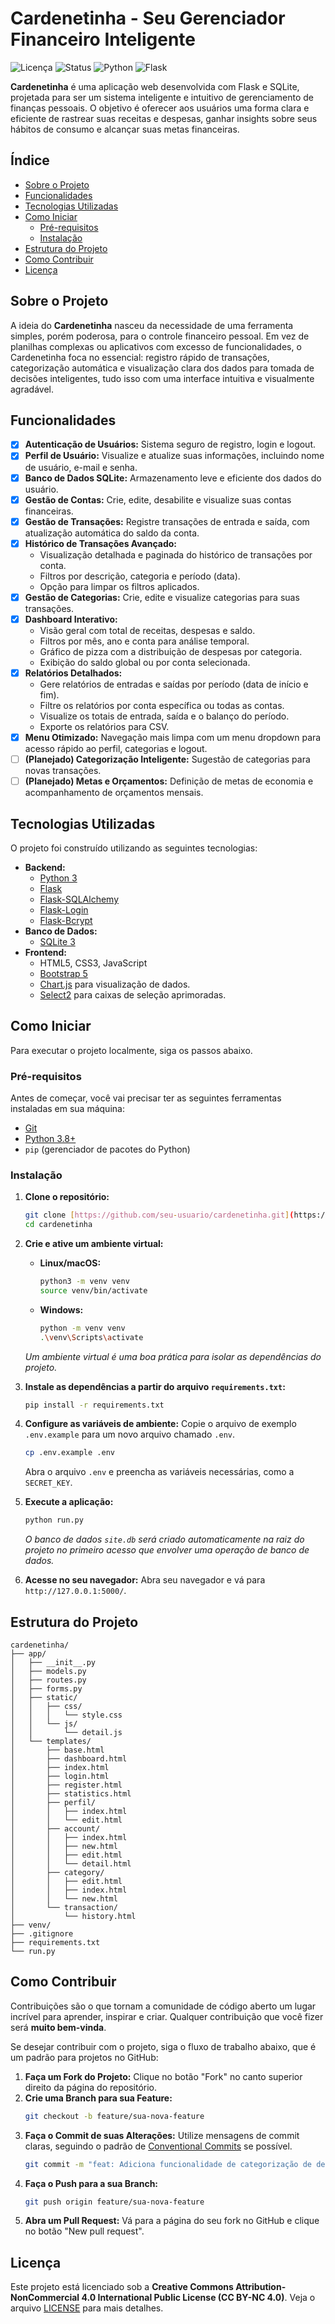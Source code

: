 # Cardenetinha - Seu Gerenciador Financeiro Inteligente

![Licença](https://img.shields.io/badge/license-MIT-blue.svg)
![Status](https://img.shields.io/badge/status-em%20desenvolvimento-yellowgreen.svg)
![Python](https://img.shields.io/badge/python-3.x-blue.svg)
![Flask](https://img.shields.io/badge/flask-2.x-green.svg)

**Cardenetinha** é uma aplicação web desenvolvida com Flask e SQLite, projetada para ser um sistema inteligente e intuitivo de gerenciamento de finanças pessoais. O objetivo é oferecer aos usuários uma forma clara e eficiente de rastrear suas receitas e despesas, ganhar insights sobre seus hábitos de consumo e alcançar suas metas financeiras.

## Índice

* [Sobre o Projeto](#sobre-o-projeto)
* [Funcionalidades](#funcionalidades)
* [Tecnologias Utilizadas](#tecnologias-utilizadas)
* [Como Iniciar](#como-iniciar)
    * [Pré-requisitos](#pré-requisitos)
    * [Instalação](#instalação)
* [Estrutura do Projeto](#estrutura-do-projeto)
* [Como Contribuir](#como-contribuir)
* [Licença](#licença)

## Sobre o Projeto

A ideia do **Cardenetinha** nasceu da necessidade de uma ferramenta simples, porém poderosa, para o controle financeiro pessoal. Em vez de planilhas complexas ou aplicativos com excesso de funcionalidades, o Cardenetinha foca no essencial: registro rápido de transações, categorização automática e visualização clara dos dados para tomada de decisões inteligentes, tudo isso com uma interface intuitiva e visualmente agradável.

## Funcionalidades

-   [x] **Autenticação de Usuários:** Sistema seguro de registro, login e logout.
-   [x] **Perfil de Usuário:** Visualize e atualize suas informações, incluindo nome de usuário, e-mail e senha.
-   [x] **Banco de Dados SQLite:** Armazenamento leve e eficiente dos dados do usuário.
-   [x] **Gestão de Contas:** Crie, edite, desabilite e visualize suas contas financeiras.
-   [x] **Gestão de Transações:** Registre transações de entrada e saída, com atualização automática do saldo da conta.
-   [x] **Histórico de Transações Avançado:**
    -   Visualização detalhada e paginada do histórico de transações por conta.
    -   Filtros por descrição, categoria e período (data).
    -   Opção para limpar os filtros aplicados.
-   [x] **Gestão de Categorias:** Crie, edite e visualize categorias para suas transações.
-   [x] **Dashboard Interativo:**
    -   Visão geral com total de receitas, despesas e saldo.
    -   Filtros por mês, ano e conta para análise temporal.
    -   Gráfico de pizza com a distribuição de despesas por categoria.
    -   Exibição do saldo global ou por conta selecionada.
-   [x] **Relatórios Detalhados:**
    -   Gere relatórios de entradas e saídas por período (data de início e fim).
    -   Filtre os relatórios por conta específica ou todas as contas.
    -   Visualize os totais de entrada, saída e o balanço do período.
    -   Exporte os relatórios para CSV.
-   [x] **Menu Otimizado:** Navegação mais limpa com um menu dropdown para acesso rápido ao perfil, categorias e logout.
-   [ ] **(Planejado) Categorização Inteligente:** Sugestão de categorias para novas transações.
-   [ ] **(Planejado) Metas e Orçamentos:** Definição de metas de economia e acompanhamento de orçamentos mensais.

## Tecnologias Utilizadas

O projeto foi construído utilizando as seguintes tecnologias:

* **Backend:**
    * [Python 3](https://www.python.org/)
    * [Flask](https://flask.palletsprojects.com/)
    * [Flask-SQLAlchemy](https://flask-sqlalchemy.palletsprojects.com/)
    * [Flask-Login](https://flask-login.readthedocs.io/)
    * [Flask-Bcrypt](https://flask-bcrypt.readthedocs.io/)
* **Banco de Dados:**
    * [SQLite 3](https://www.sqlite.org/index.html)
* **Frontend:**
    * HTML5, CSS3, JavaScript
    * [Bootstrap 5](https://getbootstrap.com/)
    * [Chart.js](https://www.chartjs.org/) para visualização de dados.
    * [Select2](https://select2.org/) para caixas de seleção aprimoradas.

## Como Iniciar

Para executar o projeto localmente, siga os passos abaixo.

### Pré-requisitos

Antes de começar, você vai precisar ter as seguintes ferramentas instaladas em sua máquina:
* [Git](https://git-scm.com)
* [Python 3.8+](https://www.python.org/downloads/)
* `pip` (gerenciador de pacotes do Python)

### Instalação

1.  **Clone o repositório:**
    ```bash
    git clone [https://github.com/seu-usuario/cardenetinha.git](https://github.com/seu-usuario/cardenetinha.git)
    cd cardenetinha
    ```

2.  **Crie e ative um ambiente virtual:**
    * **Linux/macOS:**
        ```bash
        python3 -m venv venv
        source venv/bin/activate
        ```
    * **Windows:**
        ```bash
        python -m venv venv
        .\venv\Scripts\activate
        ```
    *Um ambiente virtual é uma boa prática para isolar as dependências do projeto.*

3.  **Instale as dependências a partir do arquivo `requirements.txt`:**
    ```bash
    pip install -r requirements.txt
    ```

4.  **Configure as variáveis de ambiente:**
    Copie o arquivo de exemplo `.env.example` para um novo arquivo chamado `.env`.
    ```bash
    cp .env.example .env
    ```
    Abra o arquivo `.env` e preencha as variáveis necessárias, como a `SECRET_KEY`.

5.  **Execute a aplicação:**
    ```bash
    python run.py
    ```
    *O banco de dados `site.db` será criado automaticamente na raiz do projeto no primeiro acesso que envolver uma operação de banco de dados.*

6.  **Acesse no seu navegador:**
    Abra seu navegador e vá para `http://127.0.0.1:5000/`.

## Estrutura do Projeto
```
cardenetinha/
├── app/                
│   ├── __init__.py              
│   ├── models.py                
│   ├── routes.py               
│   ├── forms.py
│   ├── static/                  
│   │   ├── css/
│   │   │   └── style.css
│   │   └── js/
│   │       └── detail.js
│   └── templates/               
│       ├── base.html
│       ├── dashboard.html
│       ├── index.html
│       ├── login.html
│       ├── register.html
│       ├── statistics.html
│       ├── perfil/
│       │   ├── index.html
│       │   └── edit.html
│       ├── account/
│       │   ├── index.html
│       │   ├── new.html
│       │   ├── edit.html
│       │   └── detail.html
│       ├── category/
│       │   ├── edit.html
│       │   ├── index.html
│       │   └── new.html
│       └── transaction/
│           └── history.html
├── venv/                        
├── .gitignore                   
├── requirements.txt             
└── run.py                       
```

## Como Contribuir

Contribuições são o que tornam a comunidade de código aberto um lugar incrível para aprender, inspirar e criar. Qualquer contribuição que você fizer será **muito bem-vinda**.

Se desejar contribuir com o projeto, siga o fluxo de trabalho abaixo, que é um padrão para projetos no GitHub:

1.  **Faça um Fork do Projeto:** Clique no botão "Fork" no canto superior direito da página do repositório.
2.  **Crie uma Branch para sua Feature:**
    ```bash
    git checkout -b feature/sua-nova-feature
    ```
3.  **Faça o Commit de suas Alterações:** Utilize mensagens de commit claras, seguindo o padrão de [Conventional Commits](https://www.conventionalcommits.org/) se possível.
    ```bash
    git commit -m "feat: Adiciona funcionalidade de categorização de despesas"
    ```
4.  **Faça o Push para a sua Branch:**
    ```bash
    git push origin feature/sua-nova-feature
    ```
5.  **Abra um Pull Request:** Vá para a página do seu fork no GitHub e clique no botão "New pull request".

## Licença

Este projeto está licenciado sob a **Creative Commons Attribution-NonCommercial 4.0 International Public License (CC BY-NC 4.0)**.
Veja o arquivo [LICENSE](LICENSE) para mais detalhes.
